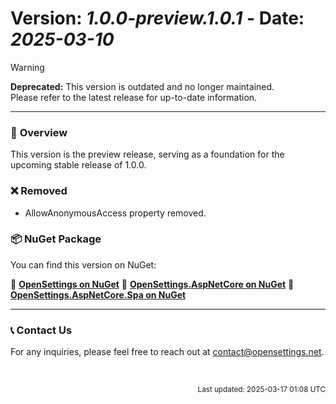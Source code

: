 # Version: *1.0.0-preview.1.0.1* - Date: *2025-03-10*

> [!WARNING]  
> **Deprecated:** This version is outdated and no longer maintained.  
> Please refer to the latest release for up-to-date information.

---

### 🚀 **Overview**
This version is the preview release, serving as a foundation for the upcoming stable release of 1.0.0.

### ❌ **Removed**
* AllowAnonymousAccess property removed.

### 📦 **NuGet Package**  
You can find this version on NuGet:  

🔗 **[OpenSettings on NuGet](https://www.nuget.org/packages/OpenSettings/1.0.0-preview.1.0.1)**
🔗 **[OpenSettings.AspNetCore on NuGet](https://www.nuget.org/packages/OpenSettings.AspNetCore/1.0.0-preview.1.0.1)**
🔗 **[OpenSettings.AspNetCore.Spa on NuGet](https://www.nuget.org/packages/OpenSettings.AspNetCore.Spa/1.0.0-preview.1.0.1)**

---

### 📞 **Contact Us**
For any inquiries, please feel free to reach out at [contact@opensettings.net](mailto:contact@opensettings.net).

<br>

<p align="right"><small>Last updated: 2025-03-17 01:08 UTC</small></p>